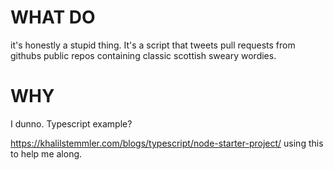 # WHAT DO

it's honestly a stupid thing. It's a script that tweets pull requests from githubs public repos containing classic scottish sweary wordies. 

# WHY

I dunno. Typescript example? 

https://khalilstemmler.com/blogs/typescript/node-starter-project/ using this to help me along.